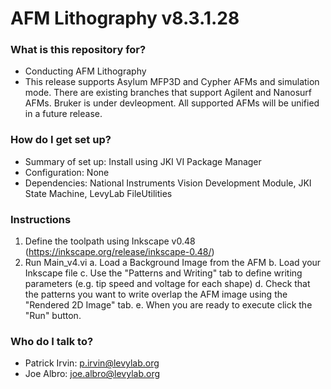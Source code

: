 # AFM Lithography v8.3.1.28 #

### What is this repository for? ###

* Conducting AFM Lithography
* This release supports Asylum MFP3D and Cypher AFMs and simulation mode. There are existing branches that support Agilent and Nanosurf AFMs. Bruker is under devleopment. All supported AFMs will be unified in a future release.

### How do I get set up? ###

* Summary of set up: Install using JKI VI Package Manager
* Configuration: None
* Dependencies: National Instruments Vision Development Module, JKI State Machine, LevyLab FileUtilities

### Instructions ###

1. Define the toolpath using Inkscape v0.48 (https://inkscape.org/release/inkscape-0.48/)
2. Run Main_v4.vi
  a. Load a Background Image from the AFM
  b. Load your Inkscape file
  c. Use the "Patterns and Writing" tab to define writing parameters (e.g. tip speed and voltage for each shape)
  d. Check that the patterns you want to write overlap the AFM image using the "Rendered 2D Image" tab.
  e. When you are ready to execute click the "Run" button.

### Who do I talk to? ###

* Patrick Irvin: p.irvin@levylab.org
* Joe Albro: joe.albro@levylab.org